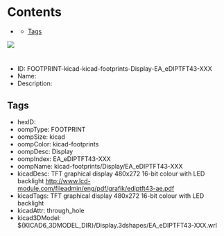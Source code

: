 



Contents
========

* [](#)
	* [Tags](#tags)
  
![][im]
# 

- ID: FOOTPRINT-kicad-kicad-footprints-Display-EA_eDIPTFT43-XXX
- Name: 
- Description: 

## Tags

- hexID: 
- oompType: FOOTPRINT
- oompSize: kicad
- oompColor: kicad-footprints
- oompDesc: Display
- oompIndex: EA_eDIPTFT43-XXX
- oompName: kicad-footprints/Display/EA_eDIPTFT43-XXX
- kicadDesc: TFT graphical display 480x272 16-bit colour with LED backlight http://www.lcd-module.com/fileadmin/eng/pdf/grafik/ediptft43-ae.pdf
- kicadTags: TFT graphical display 480x272 16-bit colour with LED backlight
- kicadAttr: through_hole
- kicad3DModel: ${KICAD6_3DMODEL_DIR}/Display.3dshapes/EA_eDIPTFT43-XXX.wrl



[im]: image.png
